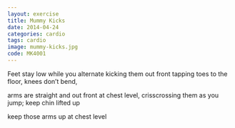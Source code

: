 ```yaml
---
layout: exercise
title: Mummy Kicks
date: 2014-04-24
categories: cardio
tags: cardio
image: mummy-kicks.jpg
code: MK4001
---
```


Feet stay low while you alternate kicking them out front tapping toes to the floor, knees don’t bend,

arms are straight and out front at chest level, crisscrossing them as you jump; keep chin lifted up

keep those arms up at chest level
